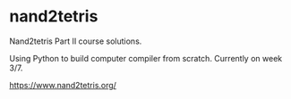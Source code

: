 # nand2tetris
Nand2tetris Part II course solutions.

Using Python to build computer compiler from scratch.
Currently on week 3/7.

https://www.nand2tetris.org/
